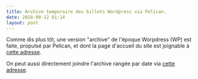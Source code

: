 ```yaml
---
title: Archive temporaire des billets Wordpress via Pelican.
date: 2018-08-12 01:14
layout: post
---
```


Comme dis plus tôt, une version "archive" de l'époque Worpdress (WP) est faite, propulsé par Pelican, et dont la page d'accueil du site est joignable à [cette adresse](https://passiongnulinux.tuxfamily.org/pelican/).

On peut aussi directement joindre l'archive rangée par date via [cette adresse](https://passiongnulinux.tuxfamily.org/pelican/archives.html).
